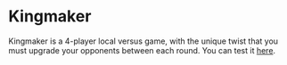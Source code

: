 # Kingmaker
Kingmaker is a 4-player local versus game, with the unique twist that you must upgrade your opponents between each round. You can test it [here](https://adam-hjelm.github.io/Kingmaker/).